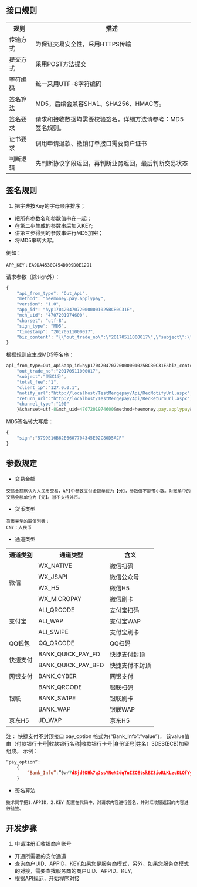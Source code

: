 ## 接口规则

<table data-hy-role="doctbl">
    <tr>
        <th>规则</th>
        <th>描述</th>   
    </tr>
    <tr>
        <td>传输方式</td>
        <td>为保证交易安全性，采用HTTPS传输</td>
    </tr>
    <tr>
        <td>提交方式</td>
        <td>采用POST方法提交</td>
    </tr>
    <tr>
        <td>字符编码</td>
        <td>统一采用UTF-8字符编码</td>
    </tr>
    <tr>
        <td>签名算法</td>
        <td>MD5，后续会兼容SHA1、SHA256、HMAC等。</td>
    </tr>
    <tr>
        <td>签名要求</td>
        <td>请求和接收数据均需要校验签名，详细方法请参考：MD5签名规则。</td>
    </tr>
    <tr>
        <td>证书要求</td>
        <td>调用申请退款、撤销订单接口需要商户证书</td>
    </tr>
    <tr>
        <td>判断逻辑</td>
        <td>先判断协议字段返回，再判断业务返回，最后判断交易状态</td>
    </tr>
</table>

## 签名规则

1. 把字典按Key的字母顺序排序；
- 把所有参数名和参数值串在一起；
- 在第二步生成的参数串后加入KEY;
- 讲第三步得到的参数串进行MD5加密；
- 将MD5串转大写。


例如：
```
APP_KEY：EA9DA4530C454D009D0E1291
```

请求参数（除sign外）：
```javascript
{
    "api_from_type": "Out_Api",
    "method": "heemoney.pay.applypay",
    "version": "1.0",
    "app_id": "hyp170420470720000001025BCB0C31E",
    "mch_uid": "4707201974600",
    "charset": "utf-8",
    "sign_type": "MD5",
    "timestamp": "20170511000017",
    "biz_content": "{\"out_trade_no\":\"20170511000017\",\"subject\":\"测试1分\",\"total_fee\":\"1\",\"client_ip\":\"127.0.0.1\",\"notify_url\":\"http://localhost/TestMergepay/Api/RecNotifyUrl.aspx\",\"return_url\":\"http://localhost/TestMergepay/Api/RecReturnUrl.aspx\",\"channel_type\":\"100\"}"
}
```

根据规则应生成MD5签名串：
```javascript
api_from_type=Out_Api&app_id=hyp170420470720000001025BCB0C31E&biz_content={
    "out_trade_no":"20170511000017",
    "subject":"测试1分",
    "total_fee":"1",
    "client_ip":"127.0.0.1",
    "notify_url":"http://localhost/TestMergepay/Api/RecNotifyUrl.aspx",
    "return_url":"http://localhost/TestMergepay/Api/RecReturnUrl.aspx",
    "channel_type":"100"
    }&charset=utf-8&mch_uid=4707201974600&method=heemoney.pay.applypay&sign_type=MD5&timestamp=20170511000017&version=1.0&key=EA9DA4530C454D009D0E1291
```

MD5签名转大写后：
```javascript
{
    "sign":"5799E16B62E6607704345E02C80D5ACF"
}
```



## 参数规定

- 交易金额
```text
交易金额默认为人民币交易，API中参数支付金额单位为【分】，参数值不能带小数。对账单中的交易金额单位为【元】。暂不支持外币。
```

- 货币类型
```text
货币类型的取值列表：
CNY：人民币
```

- 通道类型

<table data-hy-role="doctbl">
    <tr>
        <th>通道类别</th>
        <th>通道类型</th>
        <th>含义</th>
    </tr>
    <tr>
        <td rowspan="4">微信</td>
        <td>WX_NATIVE</td>
        <td>微信扫码</td>
    </tr>
    <tr>
        <td>WX_JSAPI</td>
        <td>微信公众号</td>
    </tr>
    <tr>
        <td>WX_H5</td>
        <td>微信H5</td>
    </tr>
    <tr>
        <td>WX_MICROPAY</td>
        <td>微信刷卡</td>
    </tr>
    <tr>
        <td rowspan="3">支付宝</td>
        <td>ALI_QRCODE</td>
        <td>支付宝扫码</td>
    </tr>
    <tr>
        <td>ALI_WAP</td>
        <td>支付宝WAP</td>
    </tr>
    <tr>
        <td>ALI_SWIPE</td>
        <td>支付宝刷卡</td>
    </tr>
    <tr>
        <td>QQ钱包</td>
        <td>QQ_QRCODE</td>
        <td>QQ扫码</td>
    </tr>
    <tr>
        <td rowspan="2">快捷支付</td>
        <td>BANK_QUICK_PAY_FD</td>
        <td>快捷支付封顶</td>
    </tr>
    <tr>
        <td>BANK_QUICK_PAY_BFD</td>
        <td>快捷支付不封顶</td>
    </tr>
    <tr>
        <td>网银支付</td>
        <td>BANK_CYBER</td>
        <td>网银支付</td>
    </tr>
    <tr>
        <td rowspan="3">银联</td>
        <td>BANK_QRCODE</td>
        <td>银联扫码</td>
    </tr>
    <tr>
        <td>BANK_SWIPE</td>
        <td>银联刷卡</td>
    </tr>
    <tr>
        <td>BANK_WAP</td>
        <td>银联WAP</td>
    </tr>
    <tr>
        <td>京东H5</td>
        <td>JD_WAP</td>
        <td>京东H5</td>
    </tr>
</table>


注： 快捷支付不封顶接口 pay_option 格式为{“Bank_Info”:”value”}，
该value值由（付款银行卡号|收款银行名称|收款银行卡号|身份证号|姓名）3DES(ECB)加密组成。
示例：
```javascript
”pay_option”:
    {
        “Bank_Info”:”0w/7dSjd9DHk7qJssYNeN2dqTuIZCEtskBZ3ioRLKLzcKLQfYyTYwnshoEXqKaLsDhkOyFjD9/zdb3wbffxDybUEM5DgR7zxRSKT0+Utiqc=”
    }
```


- 签名算法
 ```text
技术同学把1.APPID，2.KEY 配置在代码中，对请求内容进行签名，并对汇收银返回的内容进行验签。
 ```

## 开发步骤

1. 申请注册汇收银商户账号
- 开通所需要的支付通道
- 查询商户UID、APPID、KEY,如果您是服务商模式，另外，如果您服务商模式的对接，需要查找服务商的商户UID、APPID、KEY,
- 根据API规范，开始程序对接
